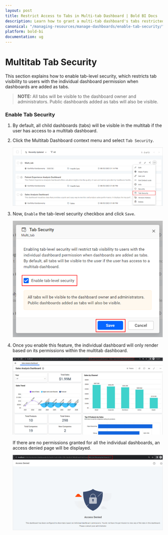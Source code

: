```yaml
---
layout: post
title: Restrict Access to Tabs in Multi-tab Dashboard | Bold BI Docs
description: Learn how to grant a multi-tab dashboard's tabs restricted access with a specified permission and view those tabs in Bold BI application.
canonical: "/managing-resources/manage-dashboards/enable-tab-security/"
platform: bold-bi
documentation: ug
---
```


# Multitab Tab Security

This section explains how to enable tab-level security, which restricts tab visibility to users with the individual dashboard permission when dashboards are added as tabs.

> **NOTE:**  All tabs will be visible to the dashboard owner and administrators. Public dashboards added as tabs will also be visible.

### Enable Tab Security

1.  By default, all child dashboards (tabs) will be visible in the multitab if the user has access to a multitab dashboard.

2.  Click the Multitab Dashboard context menu and select `Tab Security`.

    ![Tab Security Menu](/static/assets/managing-resources/manage-dashboards/images/tab-security-menu.png)

3.  Now, `Enable` the tab-level security checkbox and click `Save`.

    ![Get Security Dialog](/static/assets/managing-resources/manage-dashboards/images/enable-tab-security.png)

4. Once you enable this feature, the individual dashboard will only render based on its permissions within the multitab dashboard.

    ![Multitab dashboard render](/static/assets/managing-resources/manage-dashboards/images/individual-dashboard-render.png)

    If there are no permissions granted for all the individual dashboards, an access denied page will be displayed.

    ![Access Denied Page](/static/assets/managing-resources/manage-dashboards/images/enabled-tab-security-render.png)


